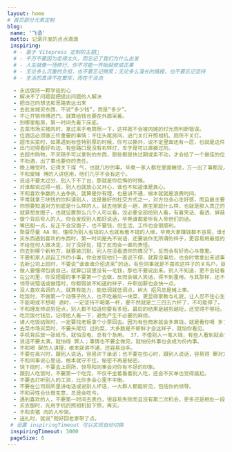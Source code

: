 ```yaml
---
layout: home
# 首页部分元素定制
blog:
 name: '飞语'
 motto: 记录开发的点点滴滴
 inspiring:
  # - 基于 Vitepress 定制的主题🎨
  # - 千万不要因为走得太久，而忘记了我们为什么出发
  # - 人生就像一场修行，你不可能一开始就修成正果
  # - 无论多么沉重的负担，也不要忘记微笑；无论多么漫长的路程，也不要忘记坚持
  # - 生活的真谛不在繁华，而在于淡泊

  - 永远保持一颗学徒的心
  - 解决不了问题就把提出问题的人解决
  - 把自己的想法和思路表达出来
  - 去批发城买东西，不说“多少钱”，而是“多少”。
  - 不让开锁师傅进门，就算给钱也要在外面呆着。
  - 到哪里租房，第一时间先看下床底。
  - 去菜市场买猪肉时，拿过来手电筒照一下，这样就不会被肉摊的灯光而判断错误。
  - 住酒店必须做三件重要的事情：不住头尾房间、进门关灯开照相机、厕所不关灯。
  - 超市买菜时，如果遇到标签特别厚的时候，你可以撕开，说不定里面还有一层，也就是这件商品最开始的信息。
  - 出门记得看好右边，有些路口是没有右转灯，车子是可以直接过的。
  - 去超市购物，不买随手可以拿到的东西，那些都是快过期或卖不动，才会给了一个最佳的位置，让人一眼看到又能拿到。
  - 不劝酒，出了事也要你的责任。
  - 晚上睡觉时，记得关下煤 气，也就几秒的事。毕竟一家人都在里面睡觉，万一出了事都没人知道。
  - 不和爱赌 博的人讲信用，他们几乎不会有这个。
  - 说话不要太过分，别人下不了台，那就是你后悔的时候。
  - 对谁都说过得一般，别人也就放心又开心，谁也不知道谁是真心。
  - 不和喜欢争赢的人去争执，就算是你有理，也是讲不通，根本就就是浪费时间。
  - 平常就拿三块钱的饮料请别人，这是最好的社交方式之一，对方也会心生好感，而且最主要是不用多少钱。
  - 你想要知道对方到底是什么样的人，就去他家走一趟，原生家庭什么样，也就是那人真正的样子。
  - 就算想发圈子，也就设置那么几个人可以看，没必要全部给别人看，有着笑话、看透、屏蔽你的人。
  - 做个背后夸人的人，你会发现别人都好说话，毕竟谁都爱听有人夸他们的话。
  - 嘴巴甜一点，反正不会没面子，也不要钱，但生活、工作也会很顺利。
  - 聚餐尽量 AA 制，懂得为别人省钱的人也就有着不错的人缘，毕竟大家赚钱都不容易，谁也不吃亏。
  - 买东西遇到喜欢的东西时，第一时间是先不说话，还要装作无所谓的样子，更容易用最低的价格买到。
  - 不给任何人做决定，对了没好处，错了反而会一直的责怪。
  - 你去到哪个新地方，就要装沉默。别人在没看透你的情况下，反而会有好奇心与尊重。
  - 不要和家人说起工作的小事，你会发现他们一直说不停，就算没事后，也会时常拿出来说事。
  - 去新公司上班时，不要说“谁谁谁介绍进来”的话，有些同事就是不喜欢这样子的关系户。就算是真的. 也别说出来。
  - 做人要懂得包装自己，就算口袋里没有一毛钱，那也不要说出来。别人不知道，更不会轻看你。
  - 在公司里，你没把握的事不要第一个去做，反而会被人笑话，得不到重用。与其那样，还不如站在一边看，又不是你一个人这么做。
  - 领导说错话或做错时，你都假装不知道的样子，升职加薪也会快一点。
  - 没人喜欢高调的人，就算有能力，能低调就低调点，树大 招风总是摊上事。
  - 吃饭时，不做第一个动筷子的人，也不吃最后一块菜，更显得家教与礼貌，让人忍不住心生好感。
  - 不能喝或不想喝 酒时，一定坚持不喝第一杯，要不然就是二三四五六杯了，不可能停了。
  - 不和理发师说剪短点，别人都不知道你要有多短。最后的结果是越剪越短，还觉得不够短。
  - 吃完饭付钱后，记得给人看一下，避免产生不必要的麻烦。
  - 请人吃饭结账时，一定要找老板拿个小票回去。因为有些商家就会多算钱，就是看你喝 多了又不拿账单回去。
  - 去菜市场买菜时，不要头尾切 过的菜，大多数是不新鲜才会这样子，就怕你看见。
  - 手机背后放一张纸币，就怕没电，总有个急用。 37，不借别人一笔大钱，有些人看到就会觉得你很有钱，还会因此惦记着。
  - 说话不要太满，就怕得 罪人；事情也不要全做完，就怕份外事也会成为份内事。
  - 不和喝 醉的人讲理，根本就讲不通，还容易动手。
  - 不要在高兴时，跟别人说话，容易许下承诺；也不要在伤心时，跟别人说话，容易得 罪对方。
  - 不和同事说心里话，根本就守不住，秘密不再是秘密。
  - 快下班时，不要去上厕所，领导和同事会对你有不好的印象。
  - 跟别人吃饭时，不要第一个吃完，不仅干坐着看着别人吃，还会不买单也觉得尴尬。
  - 不要去打听别人的工资，比你多会心里不平衡。
  - 不要在公司厕所里讲电话或说别人坏话，一大群人都能听见，包括你的领导。
  - 不和异性合伙做生意，总是会吃亏。
  - 遇到喜欢的人，不要第一时间去表白，很容易失败而且没有第二次机会，更多还是相处一段时间再说.
  - 买衣服时，先用手机的照相机拍下照，再买。
  - 不和卖猪 肉的人吵架。
  - 送礼时，就说“刚好回老家带了点。
 # 设置 inspiringTimeout 可以实现自动切换
 inspiringTimeout: 3000
 pageSize: 6
---
```

